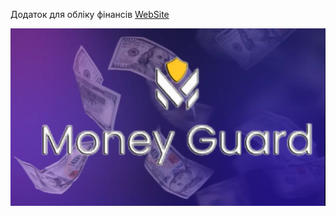 Додаток для обліку фінансів [WebSite](https://money-guard-2.vercel.app/)

<img width="1000px" src="./src/images/MG_READ.webp" alt="qr"/>
